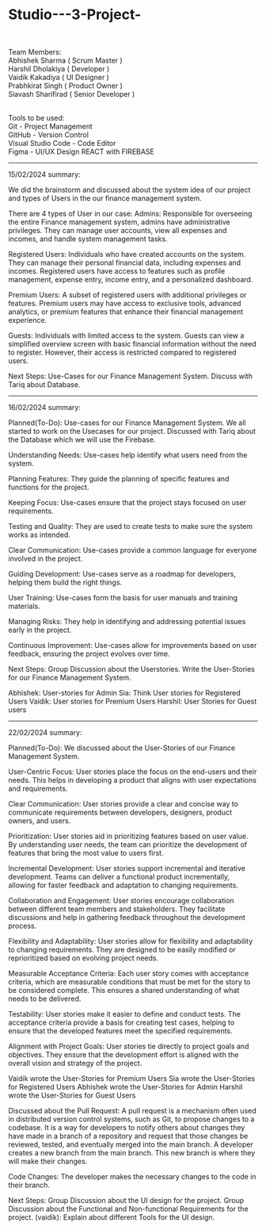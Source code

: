 # Studio---3-Project-<br>
<br>

Team Members:<br>
Abhishek Sharma ( Scrum Master )<br>
Harshil Dholakiya ( Developer )<br>
Vaidik Kakadiya ( UI Designer )<br>
Prabhkirat Singh ( Product Owner )<br>
Siavash Sharifirad ( Senior Developer )<br>
<br>

Tools to be used:<br>
Git - Project Management<br>
GitHub - Version Control<br>
Visual Studio Code - Code Editor<br>
Figma - UI/UX Design
REACT with FIREBASE

-------------------------------------------------------------------
15/02/2024 summary: 

We did the brainstorm and discussed about the system idea of our project and types of Users in the our finance management system.

There are 4 types of User in our case:
Admins: Responsible for overseeing the entire Finance management system, admins have administrative privileges. They can manage user accounts, view all expenses and incomes, and handle system management tasks.

Registered Users: Individuals who have created accounts on the system. They can manage their personal financial data, including expenses and incomes. Registered users have access to features such as profile management, expense entry, income entry, and a personalized dashboard.

Premium Users: A subset of registered users with additional privileges or features. Premium users may have access to exclusive tools, advanced analytics, or premium features that enhance their financial management experience.

Guests: Individuals with limited access to the system. Guests can view a simplified overview screen with basic financial information without the need to register. However, their access is restricted compared to registered users.

Next Steps: 
Use-Cases for our Finance Management System.
Discuss with Tariq about Database. 

---------------------------------------------------------------------
16/02/2024 summary:

Planned(To-Do): 
Use-cases for our Finance Management System.
We all started to work on the Usecases for our project. 
Discussed with Tariq about the Database which we will use the Firebase.

Understanding Needs:
Use-cases help identify what users need from the system.

Planning Features:
They guide the planning of specific features and functions for the project.

Keeping Focus:
Use-cases ensure that the project stays focused on user requirements.

Testing and Quality:
They are used to create tests to make sure the system works as intended.

Clear Communication:
Use-cases provide a common language for everyone involved in the project.

Guiding Development:
Use-cases serve as a roadmap for developers, helping them build the right things.

User Training:
Use-cases form the basis for user manuals and training materials.

Managing Risks:
They help in identifying and addressing potential issues early in the project.

Continuous Improvement:
Use-cases allow for improvements based on user feedback, ensuring the project evolves over time.

Next Steps:
Group Discussion about the Userstories.
Write the User-Stories for our Finance Management System.

Abhishek: User-stories for Admin
Sia: Think User stories for Registered Users
Vaidik: User stories for Premium Users
Harshil: User Stories for Guest users

---------------------------------------------------------------------------------------------------------------
22/02/2024 summary:

Planned(To-Do): 
We discussed about the User-Stories of our Finance Management System.

User-Centric Focus:
User stories place the focus on the end-users and their needs. This helps in developing a product that aligns with user expectations and requirements.

Clear Communication:
User stories provide a clear and concise way to communicate requirements between developers, designers, product owners, and users.

Prioritization:
User stories aid in prioritizing features based on user value. By understanding user needs, the team can prioritize the development of features that bring the most value to users first.

Incremental Development:
User stories support incremental and iterative development. Teams can deliver a functional product incrementally, allowing for faster feedback and adaptation to changing requirements.

Collaboration and Engagement:
User stories encourage collaboration between different team members and stakeholders. They facilitate discussions and help in gathering feedback throughout the development process.

Flexibility and Adaptability:
User stories allow for flexibility and adaptability to changing requirements. They are designed to be easily modified or reprioritized based on evolving project needs.

Measurable Acceptance Criteria:
Each user story comes with acceptance criteria, which are measurable conditions that must be met for the story to be considered complete. This ensures a shared understanding of what needs to be delivered.

Testability:
User stories make it easier to define and conduct tests. The acceptance criteria provide a basis for creating test cases, helping to ensure that the developed features meet the specified requirements.

Alignment with Project Goals:
User stories tie directly to project goals and objectives. They ensure that the development effort is aligned with the overall vision and strategy of the project.

Vaidik wrote the User-Stories for Premium Users
Sia wrote the User-Stories for Registered Users
Abhishek wrote the User-Stories for Admin
Harshil wrote the User-Stories for Guest Users

Discussed about the Pull Request: 
A pull request is a mechanism often used in distributed version control systems, such as Git, to propose changes to a codebase. It is a way for developers to notify others about changes they have made in a branch of a repository and request that those changes be reviewed, tested, and eventually merged into the main branch.
A developer creates a new branch from the main branch. This new branch is where they will make their changes.

Code Changes: The developer makes the necessary changes to the code in their branch.

Next Steps:
Group Discussion about the UI design for the project.
Group Discussion about the Functional and Non-functional Requirements for the project.
(vaidik): Explain about different Tools for the UI design.









